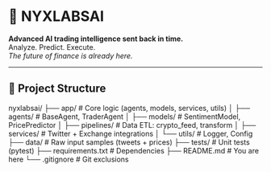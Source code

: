 # 🧠 NYXLABSAI

**Advanced AI trading intelligence sent back in time.**  
Analyze. Predict. Execute.  
_The future of finance is already here._

---

## 📁 Project Structure

nyxlabsai/
├── app/ # Core logic (agents, models, services, utils)
│ ├── agents/ # BaseAgent, TraderAgent
│ ├── models/ # SentimentModel, PricePredictor
│ ├── pipelines/ # Data ETL: crypto_feed, transform
│ ├── services/ # Twitter + Exchange integrations
│ └── utils/ # Logger, Config
├── data/ # Raw input samples (tweets + prices)
├── tests/ # Unit tests (pytest)
├── requirements.txt # Dependencies
├── README.md # You are here
└── .gitignore # Git exclusions